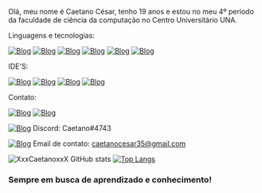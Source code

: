 Olá, meu nome é Caetano César, tenho 19 anos e estou no meu 4º período da faculdade de ciência da computação no Centro Universitário UNA.

Linguagens e tecnologias:

[![Blog](https://img.shields.io/badge/Java-ED8B00?style=for-the-badge&logo=openjdk&logoColor=white)]()
[![Blog](https://img.shields.io/badge/HTML5-E34F26?style=for-the-badge&logo=html5&logoColor=white)]()
[![Blog](https://img.shields.io/badge/CSS3-1572B6?style=for-the-badge&logo=css3&logoColor=white)]()
[![Blog](https://img.shields.io/badge/Python-3776AB?style=for-the-badge&logo=python&logoColor=white)]()
[![Blog](https://img.shields.io/badge/MySQL-005C84?style=for-the-badge&logo=mysql&logoColor=white)]()
[![Blog](https://img.shields.io/badge/GIT-E44C30?style=for-the-badge&logo=git&logoColor=white)]()

IDE'S:

[![Blog](https://img.shields.io/badge/apache%20netbeans-1B6AC6?style=for-the-badge&logo=apache%20netbeans%20IDE&logoColor=white)]()
[![Blog](https://img.shields.io/badge/Eclipse-2C2255?style=for-the-badge&logo=eclipse&logoColor=white)]()
[![Blog](https://img.shields.io/badge/PyCharm-000000.svg?&style=for-the-badge&logo=PyCharm&logoColor=white)]()
[![Blog](https://img.shields.io/badge/sublime_text-%23575757.svg?&style=for-the-badge&logo=sublime-text&logoColor=important)]()

Contato:

[![Blog](https://img.shields.io/badge/Instagram-E4405F?style=for-the-badge&logo=instagram&logoColor=white)](https://www.instagram.com/caet_cesar/)
[![Blog](https://img.shields.io/badge/LinkedIn-0077B5?style=for-the-badge&logo=linkedin&logoColor=white)](https://www.linkedin.com/in/caetanocesar/)

[![Blog](https://img.shields.io/badge/Discord-7289DA?style=for-the-badge&logo=discord&logoColor=white)]() Discord: Caetano#4743

[![Blog](https://img.shields.io/badge/Gmail-D14836?style=for-the-badge&logo=gmail&logoColor=white)]() Email de contato: caetanocesar35@gmail.com

![XxxCaetanoxxX GitHub stats](https://github-readme-stats.vercel.app/api?username=XxxCaetanoxxX&show_icons=true&theme=tokyonight)
[![Top Langs](https://github-readme-stats.vercel.app/api/top-langs/?username=XxxCaetanoxxX&layout=compact)](https://github.com/XxxCaetanoxxX/github-readme-stats)

### Sempre em busca de aprendizado e conhecimento! ###
